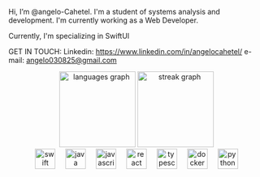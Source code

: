 Hi, I’m @angelo-Cahetel. I'm a student of systems analysis and development. I'm currently working as a Web Developer.

Currently, I'm specializing in SwiftUI
   
   GET IN TOUCH: 
      Linkedin: https://www.linkedin.com/in/angelocahetel/ 
      e-mail: angelo030825@gmail.com
      
<!-- <div align=left">
  <img src="https://github-readme-stats.vercel.app/api/top-langs?username=angelo-Cahetel&locale=en&hide_title=false&layout=compact&card_width=320&langs_count=5&theme=dracula&hide_border=false&order=2" height="150" alt="languages graph"  />
</div>

<div align="left">
  <img src="https://streak-stats.demolab.com?user=angelo-Cahetel&locale=en&mode=daily&theme=dracula&hide_border=false&border_radius=5&order=3" height="150" alt="streak graph"  />
</div>  -->

<div align="center" gap="20px">
  <img src="https://github-readme-stats.vercel.app/api/top-langs?username=angelo-Cahetel&locale=en&hide_title=false&layout=compact&card_width=320&langs_count=5&theme=dracula&hide_border=false&order=2" height="150" alt="languages graph"  />
  <img src="https://streak-stats.demolab.com?user=angelo-Cahetel&locale=en&mode=daily&theme=dracula&hide_border=false&border_radius=5&order=3" height="150" alt="streak graph"  />
</div>

<div align="center">
  <img src="https://cdn.jsdelivr.net/gh/devicons/devicon/icons/swift/swift-original.svg" height="40" alt="swift logo"  />
  <img width="12" />
  <img src="https://cdn.jsdelivr.net/gh/devicons/devicon/icons/java/java-original.svg" height="40" alt="java logo"  />
  <img width="12" />
  <img src="https://cdn.jsdelivr.net/gh/devicons/devicon/icons/javascript/javascript-original.svg" height="40" alt="javascript logo"  />
  <img width="12" />
  <img src="https://cdn.jsdelivr.net/gh/devicons/devicon/icons/react/react-original.svg" height="40" alt="react logo"  />
  <img width="12" />
  <img src="https://cdn.jsdelivr.net/gh/devicons/devicon/icons/typescript/typescript-original.svg" height="40" alt="typescript logo"  />
  <img width="12" />
  <img src="https://cdn.jsdelivr.net/gh/devicons/devicon/icons/docker/docker-original.svg" height="40" alt="docker logo"  />
  <img width="12" />
  <img src="https://cdn.jsdelivr.net/gh/devicons/devicon/icons/python/python-original.svg" height="40" alt="python logo"  />
</div>

<!---
![github-contribution-grid-snake](https://user-images.githubusercontent.com/89845641/218791674-c52db856-24d2-429f-8867-170c365730d1.svg)

angelo-Cahetel/angelo-Cahetel is a ✨ special ✨ repository because its `README.md` (this file) appears on your GitHub profile.
You can click the Preview link to take a look at your changes.
--->

